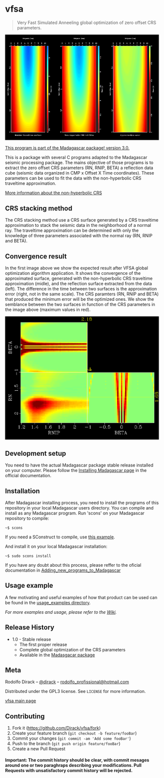 # vfsa
> Very Fast Simulated Anneeling global optimization of zero offset CRS parameters.

![Result of the convergence test](https://github.com/Dirack/vfsa/blob/master/images/surfaces.png)

[This program is part of the Madagascar package! version 3.0.](https://github.com/ahay/src/tree/master/user/dirack)

This is a package with several C programs adapted to the Madagascar seismic processing package. The mains objective of
those programs is to extract the zero offset CRS parameters (RN, RNIP, BETA) 
a reflection data cube (seismic data organized in CMP x Offset X Time coordinates). 
These parameters can be used to fit the data with the non-hyperbolic CRS traveltime approximation.

[More information about the non-hyperbolic CRS](http://www.reproducibility.org/RSF/book/tccs/crs/paper_html/)

## CRS stacking method

The CRS stacking method use a CRS surface generated by a CRS traveltime approximation to stack the seismic data in the
neighborhood of a normal ray. The traveltime approximation can be determined with only the knowledge of three parameters
associated with the normal ray (RN, RNIP and BETA).

## Convergence result

In the first image above we show the expected result after VFSA global optimization algorithm application.
It shows the convergence of the approximated surface, generated with
the non-hyperbolic CRS traveltime approximation (midle), and the reflection surface extracted from the data (left).
The difference in the time between two surfaces is the approximation error (right, not in the same scale).
The CRS paramters (RN, RNIP and BETA)
that produced the minimum error will be the optimized ones. We show the semblance between the two surfaces in function of
the CRS parameters in the image above (maximum values in red).

![Result of the convergence test](https://github.com/Dirack/vfsa/blob/master/images/parametersCube.png)

## Development setup

You need to have the actual Madagascar package stable release installed on your computer. Please follow the
[Installing Madagascar page](http://www.ahay.org/wiki/Installation) in the official documentation.

## Installation

After Madagascar installing process, you need to install the programs of this repository in your local Madagascar users
directory. You can compile and install as any Madagascar program. 
Run 'scons' on your Madagascar repository to compile:

```shell
~$ scons
```

If you need a SConstruct to compile, use 
[this example](https://github.com/Dirack/vfsa/blob/master/SConstruct).

And install it on your local Madagascar installation:

```shell
~$ sudo scons install
```

If you have any doubt about this process, please reffer to the oficial documentation in 
[Adding_new_programs_to_Madagascar](http://www.ahay.org/wiki/Adding_new_programs_to_Madagascar)

## Usage example

A few motivating and useful examples of how that product can be used can be found in the 
[usage_examples directory](https://github.com/Dirack/vfsa/tree/master/usage_examples).

_For more examples and usage, please refer to the [Wiki](https://github.com/Dirack/vfsa/wiki)._

## Release History

* 1.0 - Stable release
    * The first proper release
    * Complete global optimization of the CRS parameters
    * Available in the [Madasgacar package](https://github.com/ahay/src/tree/master/user/dirack)

## Meta

Rodolfo Dirack – [@dirack](https://github.com/Dirack) – rodolfo_profissional@hotmail.com

Distributed under the GPL3 license. See ``LICENSE`` for more information.

[vfsa main page](https://github.com/Dirack/vfsa)

## Contributing

1. Fork it (<https://github.com/Dirack/vfsa/fork>)
2. Create your feature branch (`git checkout -b feature/fooBar`)
3. Commit your changes (`git commit -am 'Add some fooBar'`)
4. Push to the branch (`git push origin feature/fooBar`)
5. Create a new Pull Request

#### Important: The commit history should be clear, with commit mesages around one or two paraghraps describing your modifications. Pull Requests with unsatisfactory commit history will be rejected.
